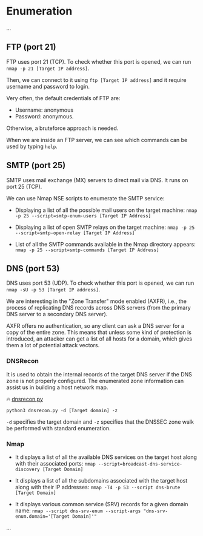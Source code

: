 # Enumeration
...
## FTP (port 21)
FTP uses port 21 (TCP). To check whether this port is opened, we can run `nmap -p 21 [Target IP address]`.

Then, we can connect to it using `ftp [Target IP address]` and it require username and password to login.

Very often, the default credentials of FTP are:
- Username: anonymous
- Password: anonymous.

Otherwise, a bruteforce approach is needed.

When we are inside an FTP server, we can see which commands can be used by typing `help`.

## SMTP (port 25)
SMTP uses mail exchange (MX) servers to direct mail via DNS. It runs on port 25 (TCP).

We can use Nmap NSE scripts to enumerate the SMTP service:
- Displaying a list of all the possible mail users on the target machine: `nmap -p 25 --script=smtp-enum-users [Target IP Address]`
- Displaying a list of open SMTP relays on the target machine: `nmap -p 25 --script=smtp-open-relay [Target IP Address]`

- List of all the SMTP commands available in the Nmap directory appears: `nmap -p 25 --script=smtp-commands [Target IP Address]`

## DNS (port 53)
DNS uses port 53 (UDP). To check whether this port is opened, we can run `nmap -sU -p 53 [Target IP address]`.

We are interesting in the "Zone Transfer" mode enabled (AXFR), i.e., the process of replicating DNS records across DNS servers (from the primary DNS server to a secondary DNS server).

AXFR offers no authentication, so any client can ask a DNS server for a copy of the entire zone. This means that unless some kind of protection is introduced, an attacker can get a list of all hosts for a domain, which gives them a lot of potential attack vectors.

### DNSRecon
It is used to obtain the internal records of the target DNS server if the DNS zone is not properly configured. The enumerated zone information can assist us in building a host network map.

🔥 [dnsrecon.py](https://github.com/darkoperator/dnsrecon)

`python3 dnsrecon.py -d [Target domain] -z`

`-d` specifies the target domain and `-z` specifies that the DNSSEC zone walk be performed with standard enumeration.

### Nmap
- It displays a list of all the available DNS services on the target host along with their associated ports: `nmap --script=broadcast-dns-service-discovery [Target Domain]`

- It displays a list of all the subdomains associated with the target host along with their IP addresses: `nmap -T4 -p 53 --script dns-brute [Target Domain]`

- It displays various common service (SRV) records for a given domain name: `nmap --script dns-srv-enum --script-args "dns-srv-enum.domain='[Target Domain]'"`

...
